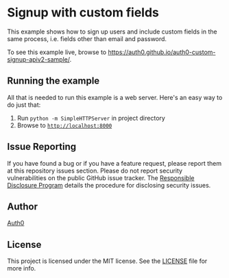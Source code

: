 # Signup with custom fields

This example shows how to sign up users and include custom fields in the same process, i.e. fields other than email and password.

To see this example live, browse to https://auth0.github.io/auth0-custom-signup-apiv2-sample/.

## Running the example

All that is needed to run this example is a web server. Here's an easy way to do just that:

1. Run `python -m SimpleHTTPServer` in project directory
2. Browse to [`http://localhost:8000`](http://localhost:8000)

## Issue Reporting

If you have found a bug or if you have a feature request, please report them at this repository issues section. Please do not report security vulnerabilities on the public GitHub issue tracker. The [Responsible Disclosure Program](https://auth0.com/whitehat) details the procedure for disclosing security issues.

## Author

[Auth0](auth0.com)

## License

This project is licensed under the MIT license. See the [LICENSE](LICENSE) file for more info.
